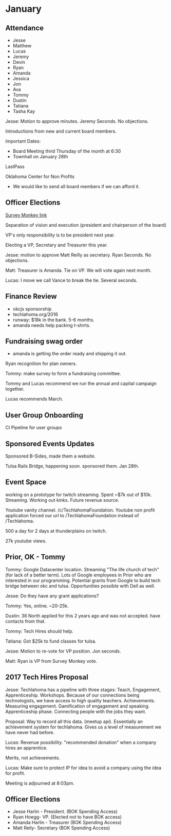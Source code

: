 # January

## Attendance

* Jesse
* Matthew
* Lucas
* Jeremy
* Devin
* Ryan
* Amanda
* Jessica
* Jon
* Ava
* Tommy
* Dustin
* Tatiana
* Tasha Kay

Jesse: Motion to approve minutes. Jeremy Seconds. No objections.

Introductions from new and current board members.

Important Dates:
* Board Meeting third Thursday of the month at 6:30
* Townhall on January 28th

LastPass

Oklahoma Center for Non Profits
* We would like to send all board members if we can afford it.

## Officer Elections

[Survey Monkey link](https://www.surveymonkey.com/r/TJQ2FQZ)

Separation of vision and execution (president and chairperson of the board)

VP's only responsibility is to be president next year.

Electing a VP, Secretary and Treasurer this year.

Jesse: motion to approve Matt Reilly as secretary. Ryan Seconds. No objections.

Matt: Treasurer is Amanda. Tie on VP. We will vote again next month.

Lucas: I move we call Vance to break the tie. Several seconds.

## Finance Review

* okcjs sponsorship
* techlahoma.org/2016
* runway: $18k in the bank. 5-6 months.
* amanda needs help packing t-shirts.

## Fundraising swag order

* amanda is getting the order ready and shipping it out.

Ryan recognition for plan owners.

Tommy: make survey to form a fundraising committee.

Tommy and Lucas recommend we run the annual and capital campaign together.

Lucas recommends March.

## User Group Onboarding

CI Pipeline for user groups

## Sponsored Events Updates

Sponsored B-Sides, made them a website.

Tulsa Rails Bridge, happening soon. sponsored them. Jan 28th.

## Event Space

working on a prototype for twitch streaming. Spent ~$7k out of $10k. Streaming. Working out kinks. Future revenue source.

Youtube vanity channel. /c/TechlahomaFoundation. Youtube non profit application forced our url to /TechlahomaFoundation instead of /Techlahoma.

500 a day for 2 days at thunderplains on twitch.

27k youtube views.

## Prior, OK - Tommy
Tommy: Google Datacenter location. Streaming "The life church of tech" (for lack of a better term). Lots of Google employees in Prior who are interested in our programming. Potential grants from Google to build tech bridge between okc and tulsa. Opportunities possible with Dell as well.

Jesse: Do they have any grant applications?

Tommy: Yes, online. ~20-25k.

Dustin: 36 North applied for this 2 years ago and was not accepted. have contacts from that.

Tommy: Tech Hires should help.

Tatiana: Got $25k to fund classes for tulsa.

Jesse: Motion to re-vote for VP position. Jon seconds.

Matt: Ryan is VP from Survey Monkey vote.

## 2017 Tech Hires Proposal

Jesse: Techlahoma has a pipeline with three stages: Teach, Engagement, Apprenticeship. Workshops. Because of our connections being technologists, we have access to high quality teachers. Achievements. Measuring engagement. Gamification of engagement and speaking. Apprenticeship phase. Connecting people with the jobs they want.

Proposal: Way to record all this data. (meetup api). Essentially an achievement system for techlahoma. Gives us a level of measurement we have never had before.

Lucas: Revenue possibility. "recommended donation" when a company hires an apprentice.

Merits, not achievements.

Lucas: Make sure to protect IP for idea to avoid a company using the idea for profit.

Meeting is adjourned at 8:03pm.
## Officer Elections
* Jesse Harlin - President. (BOK Spending Access)
* Ryan Hoegg- VP. (Elected not to have BOK access)
* Amanda Harlin - Treasurer (BOK Spending Access)
* Matt Reily- Secretary (BOK Spending Access)
